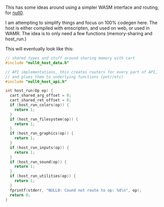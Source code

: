 This has some ideas around using a simpler WASM interface and routing, for [null0](https://github.com/notnullgames/null0).

I am attempting to simplify things and focus on 100% codegen here. The host is either compiled with emscripten, and used on web, or used in WAMR. The idea is to only need a few functions (memory-sharing and host_run.)

This will eventually look like this:

```c
// shared types and stuff around sharing memory with cart
#include "null0_host_data.h"

// API implementations, this creates routers for every part of API,
// and glues them to underlying functions (pntr/etc)
#include "null0_host_api.h"

int host_run(Op op) {
  cart_shared_arg_offset = 0;
  cart_shared_ret_offset = 0;
  if (host_run_colors(op)) {
    return 1;
  }
  if (host_run_filesystem(op)) {
    return 1;
  }
  if (host_run_graphics(op)) {
    return 1;
  }
  if (host_run_inputs(op)) {
    return 1;
  }
  if (host_run_sound(op)) {
    return 1;
  }
  if (host_run_utilities(op)) {
    return 1;
  }
  fprintf(stderr, "NULL0: Cound not route to op: %d\n", op);
  return 0;
}
```
